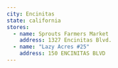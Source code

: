 ```yaml
---
city: Encinitas
state: california
stores:
  - name: Sprouts Farmers Market
    address: 1327 Encinitas Blvd.
  - name: "Lazy Acres #25"
    address: 150 ENCINITAS BLVD
---
```


